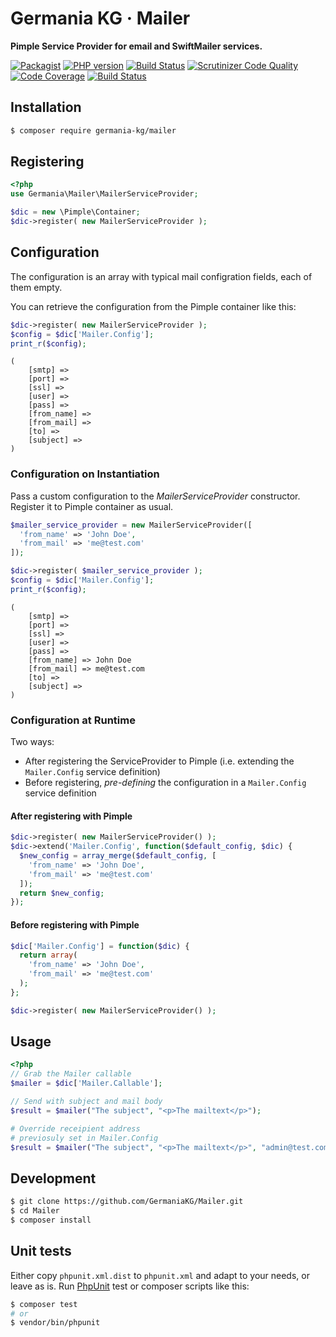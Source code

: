 # Germania KG · Mailer

**Pimple Service Provider for email and SwiftMailer services.**

[![Packagist](https://img.shields.io/packagist/v/germania-kg/mailer.svg?style=flat)](https://packagist.org/packages/germania-kg/mailer)
[![PHP version](https://img.shields.io/packagist/php-v/germania-kg/mailer.svg)](https://packagist.org/packages/germania-kg/mailer)
[![Build Status](https://img.shields.io/travis/GermaniaKG/Mailer.svg?label=Travis%20CI)](https://travis-ci.org/GermaniaKG/Mailer)
[![Scrutinizer Code Quality](https://scrutinizer-ci.com/g/GermaniaKG/Mailer/badges/quality-score.png?b=master)](https://scrutinizer-ci.com/g/GermaniaKG/Mailer/?branch=master)
[![Code Coverage](https://scrutinizer-ci.com/g/GermaniaKG/Mailer/badges/coverage.png?b=master)](https://scrutinizer-ci.com/g/GermaniaKG/Mailer/?branch=master)
[![Build Status](https://scrutinizer-ci.com/g/GermaniaKG/Mailer/badges/build.png?b=master)](https://scrutinizer-ci.com/g/GermaniaKG/Mailer/build-status/master)


## Installation

```bash
$ composer require germania-kg/mailer
```



## Registering


```php
<?php
use Germania\Mailer\MailerServiceProvider;

$dic = new \Pimple\Container;
$dic->register( new MailerServiceProvider );
```

## Configuration

The configuration is an array with typical mail configration fields, each of them empty.

You can retrieve the configuration from the Pimple container like this:

```php
$dic->register( new MailerServiceProvider );
$config = $dic['Mailer.Config'];
print_r($config);
```

```text
(
    [smtp] =>
    [port] =>
    [ssl] =>
    [user] => 
    [pass] =>
    [from_name] =>
    [from_mail] =>
    [to] =>
    [subject] =>
)
```

### Configuration on Instantiation

Pass a custom configuration to the *MailerServiceProvider* constructor. Register it to Pimple container as usual.

```php
$mailer_service_provider = new MailerServiceProvider([
  'from_name' => 'John Doe',
  'from_mail' => 'me@test.com'
]);

$dic->register( $mailer_service_provider );
$config = $dic['Mailer.Config'];
print_r($config);
```

```text
(
    [smtp] =>
    [port] =>
    [ssl] => 
    [user] => 
    [pass] =>
    [from_name] => John Doe
    [from_mail] => me@test.com
    [to] =>
    [subject] =>
)
```

### Configuration at Runtime

Two ways:

- After registering the ServiceProvider to Pimple (i.e. extending the `Mailer.Config` service definition) 
- Before registering, *pre-defining* the configuration in a `Mailer.Config` service definition

#### After registering with Pimple

```php
$dic->register( new MailerServiceProvider() );
$dic->extend('Mailer.Config', function($default_config, $dic) {
  $new_config = array_merge($default_config, [
    'from_name' => 'John Doe',
    'from_mail' => 'me@test.com'
  ]);
  return $new_config;
});
```

#### Before registering with Pimple

```php
$dic['Mailer.Config'] = function($dic) {
  return array(
    'from_name' => 'John Doe',
    'from_mail' => 'me@test.com'
  );
};

$dic->register( new MailerServiceProvider() );
```





## Usage

```php
<?php
// Grab the Mailer callable
$mailer = $dic['Mailer.Callable'];

// Send with subject and mail body
$result = $mailer("The subject", "<p>The mailtext</p>");

# Override receipient address
# previosuly set in Mailer.Config
$result = $mailer("The subject", "<p>The mailtext</p>", "admin@test.com");
```



## Development

```bash
$ git clone https://github.com/GermaniaKG/Mailer.git
$ cd Mailer
$ composer install
```



## Unit tests

Either copy `phpunit.xml.dist` to `phpunit.xml` and adapt to your needs, or leave as is. Run [PhpUnit](https://phpunit.de/) test or composer scripts like this:

```bash
$ composer test
# or
$ vendor/bin/phpunit
```
